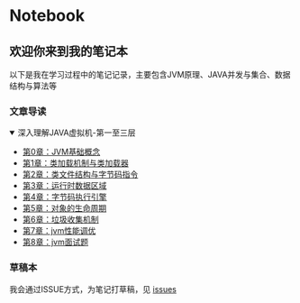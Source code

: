 # Notebook

## 欢迎你来到我的笔记本

以下是我在学习过程中的笔记记录，主要包含JVM原理、JAVA并发与集合、数据结构与算法等

### 文章导读

<details open>
    <summary>深入理解JAVA虚拟机-第一至三层</summary>
    
+ [第0章：JVM基础概念](深入理解JAVA虚拟机-第一至三层#第0章jvm基础概念)
+ [第1章：类加载机制与类加载器](深入理解JAVA虚拟机-第一至三层#第1章类加载机制与类加载器)
+ [第2章：类文件结构与字节码指令](深入理解JAVA虚拟机-第一至三层#第2章类文件结构与字节码指令)
+ [第3章：运行时数据区域](深入理解JAVA虚拟机-第一至三层#第3章运行时数据区域)
+ [第4章：字节码执行引擎](深入理解JAVA虚拟机-第一至三层#第4章字节码执行引擎)
+ [第5章：对象的生命周期](深入理解JAVA虚拟机-第一至三层#第5章对象的生命周期)
+ [第6章：垃圾收集机制](深入理解JAVA虚拟机-第一至三层#第6章垃圾收集机制)
+ [第7章：jvm性能调优](深入理解JAVA虚拟机-第一至三层#第7章jvm性能调优)
+ [第8章：jvm面试题](深入理解JAVA虚拟机-第一至三层#第8章jvm面试题)
</details>

### 草稿本

我会通过ISSUE方式，为笔记打草稿，见 [issues](https://github.com/peteryuanpan/notebook/issues)
